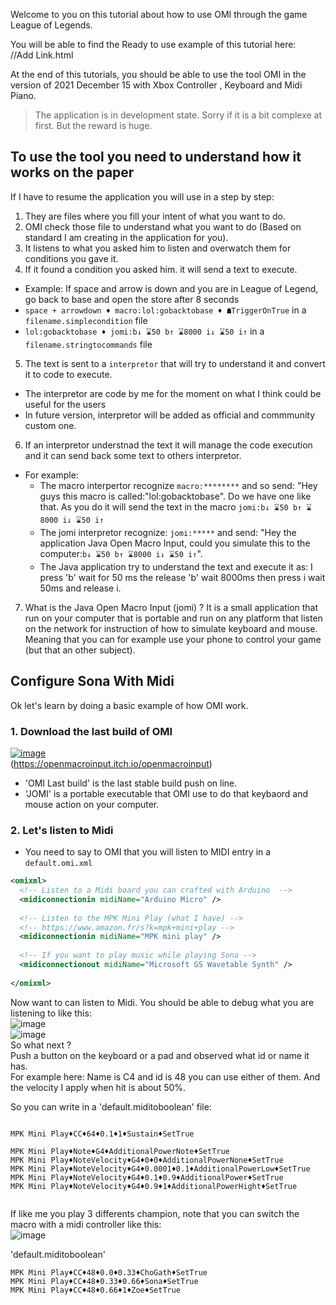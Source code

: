 Welcome to you on this tutorial about how to use OMI through the game League of Legends.  

You will be able to find the Ready to use example of this tutorial here:  
//Add Link.html  



At the end of this tutorials, you should be able to use the tool OMI in the version of 2021 December 15 with Xbox Controller , Keyboard and Midi Piano.

> The application is in development state.
> Sorry if it is a bit complexe at first.
> But the reward is huge.


## To use the tool you need to understand how it works on the paper

If I have to resume the application you will use in a step by step:
1. They are files where you fill your intent of what you want to do.
2. OMI check those file to understand what you want to do (Based on standard I am creating in the application for you).
3. It listens to what you asked him to listen and overwatch them for conditions you gave it.
4. If it found a condition you asked him. it will send a text to execute.
  - Example: If space and arrow is down and you are in League of Legend, go back to base and open the store after 8 seconds
  -  `space + arrowdown ♦ macro:lol:gobacktobase ♦ ☗TriggerOnTrue` in a `filename.simplecondition` file
  -  `lol:gobacktobase ♦ jomi:b↓ ⌛50 b↑ ⌛8000 i↓ ⌛50 i↑` in a `filename.stringtocommands` file
5. The text is sent to a `interpretor` that will try to understand it and convert it to code to execute.
  - The interpretor are code by me for the moment on what I think could be useful for the users
  - In future version, interpretor will be added as official and commmunity custom one.
6. If an interpretor understnad the text it will manage the code execution and it can send back some text to others interpretor.
  - For example:
     - The macro interpertor recognize `macro:********` and so send: "Hey guys this macro is called:"lol:gobacktobase". Do we have one like that. As you do it will send the text in the macro `jomi:b↓ ⌛50 b↑ ⌛8000 i↓ ⌛50 i↑`
     - The jomi interpretor recognize: `jomi:*****` and send: "Hey the application Java Open Macro Input, could you simulate this to the computer:`b↓ ⌛50 b↑ ⌛8000 i↓ ⌛50 i↑`".
     - The Java application  try to understand the text and execute it as: I press 'b' wait for 50 ms the release 'b' wait 8000ms then press i wait 50ms and release i.
7. What is the Java Open Macro Input (jomi) ? It is a small application that run on your computer that is portable and run on any platform that listen on the network for instruction of how to simulate keyboard and mouse. Meaning that you can for example use your phone to control your game (but that an other subject).




## Configure Sona With Midi

Ok let's learn by doing a basic example of how OMI work.  

### 1. Download the last build of OMI  
[![image](https://user-images.githubusercontent.com/20149493/146397675-b604fde6-3c78-407a-b9b1-a365e657cc6d.png)](https://openmacroinput.itch.io/openmacroinput)  
(https://openmacroinput.itch.io/openmacroinput)  
- 'OMI Last build' is the last stable build push on line.
- 'JOMI' is a portable executable that OMI use to do that keybaord and mouse action on your computer.

### 2. Let's listen to Midi
- You need to say to OMI that you will listen to MIDI entry in a `default.omi.xml`
``` xml
<omixml>
  <!-- Listen to a Midi board you can crafted with Arduino  -->
  <midiconnectionin midiName="Arduino Micro" />
  
  <!-- Listen to the MPK Mini Play (what I have) -->  
  <!-- https://www.amazon.fr/s?k=mpk+mini+play --> 
  <midiconnectionin midiName="MPK mini play" />
  
  <!-- If you want to play music while playing Sona -->
  <midiconnectionout midiName="Microsoft GS Wavetable Synth" />
  
</omixml>
```

Now want to can listen to Midi. You should be able to debug what you are listening to like this:  
![image](https://user-images.githubusercontent.com/20149493/146399730-351b6748-d535-43ca-a4e4-d7a4a5a8b1d4.png)  
![image](https://user-images.githubusercontent.com/20149493/146400522-cc910e14-9649-4ad0-8c8f-cbaf70d62e4d.png)  
So what next ?   
Push a button on the keyboard or a pad and observed what id or name it has.  
For example here: Name is C4 and id is 48 you can use either of them. And the velocity I apply when hit is about 50%.  

So you can write in a 'default.miditoboolean' file:  
```

MPK Mini Play♦CC♦64♦0.1♦1♦Sustain♦SetTrue

MPK Mini Play♦Note♦G4♦AdditionalPowerNote♦SetTrue
MPK Mini Play♦NoteVelocity♦G4♦0♦0♦AdditionalPowerNone♦SetTrue
MPK Mini Play♦NoteVelocity♦G4♦0.0001♦0.1♦AdditionalPowerLow♦SetTrue
MPK Mini Play♦NoteVelocity♦G4♦0.1♦0.9♦AdditionalPower♦SetTrue
MPK Mini Play♦NoteVelocity♦G4♦0.9♦1♦AdditionalPowerHight♦SetTrue


```


If like me you play 3 differents champion, note that you can switch the macro with a midi controller like this:  
![image](https://user-images.githubusercontent.com/20149493/146401133-2d3df79a-c2d3-4cb6-8168-fd3cf82db2eb.png)  

'default.miditoboolean'  
```
MPK Mini Play♦CC♦48♦0.0♦0.33♦ChoGath♦SetTrue
MPK Mini Play♦CC♦48♦0.33♦0.66♦Sona♦SetTrue
MPK Mini Play♦CC♦48♦0.66♦1♦Zoe♦SetTrue
```




